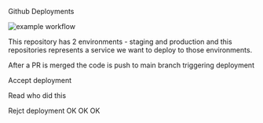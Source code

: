 Github Deployments

![example workflow](https://github.com/mkerrinrapid/testgithub/actions/workflows/main.yml/badge.svg)

This repository has 2 environments - staging and production and this
repositories represents a service we want to deploy to those
environments.

After a PR is merged the code is push to main branch triggering deployment

Accept deployment

Read who did this

Rejct deployment
OK
OK
OK
